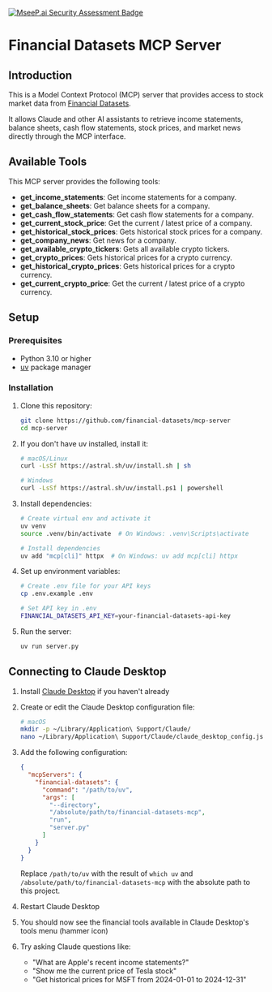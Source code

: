 [![MseeP.ai Security Assessment Badge](https://mseep.net/pr/financial-datasets-mcp-server-badge.png)](https://mseep.ai/app/financial-datasets-mcp-server)

# Financial Datasets MCP Server

## Introduction

This is a Model Context Protocol (MCP) server that provides access to stock market data from [Financial Datasets](https://www.financialdatasets.ai/). 

It allows Claude and other AI assistants to retrieve income statements, balance sheets, cash flow statements, stock prices, and market news directly through the MCP interface.

## Available Tools

This MCP server provides the following tools:
- **get_income_statements**: Get income statements for a company.
- **get_balance_sheets**: Get balance sheets for a company.
- **get_cash_flow_statements**: Get cash flow statements for a company.
- **get_current_stock_price**: Get the current / latest price of a company.
- **get_historical_stock_prices**: Gets historical stock prices for a company.
- **get_company_news**: Get news for a company.
- **get_available_crypto_tickers**: Gets all available crypto tickers.
- **get_crypto_prices**: Gets historical prices for a crypto currency.
- **get_historical_crypto_prices**: Gets historical prices for a crypto currency.
- **get_current_crypto_price**: Get the current / latest price of a crypto currency.

## Setup

### Prerequisites

- Python 3.10 or higher
- [uv](https://github.com/astral-sh/uv) package manager

### Installation

1. Clone this repository:
   ```bash
   git clone https://github.com/financial-datasets/mcp-server
   cd mcp-server
   ```

2. If you don't have uv installed, install it:
   ```bash
   # macOS/Linux
   curl -LsSf https://astral.sh/uv/install.sh | sh
   
   # Windows
   curl -LsSf https://astral.sh/uv/install.ps1 | powershell
   ```

3. Install dependencies:
   ```bash
   # Create virtual env and activate it
   uv venv
   source .venv/bin/activate  # On Windows: .venv\Scripts\activate
   
   # Install dependencies
   uv add "mcp[cli]" httpx  # On Windows: uv add mcp[cli] httpx

   ```

4. Set up environment variables:
   ```bash
   # Create .env file for your API keys
   cp .env.example .env

   # Set API key in .env
   FINANCIAL_DATASETS_API_KEY=your-financial-datasets-api-key
   ```

5. Run the server:
   ```bash
   uv run server.py
   ```

## Connecting to Claude Desktop

1. Install [Claude Desktop](https://claude.ai/desktop) if you haven't already

2. Create or edit the Claude Desktop configuration file:
   ```bash
   # macOS
   mkdir -p ~/Library/Application\ Support/Claude/
   nano ~/Library/Application\ Support/Claude/claude_desktop_config.json
   ```

3. Add the following configuration:
   ```json
   {
     "mcpServers": {
       "financial-datasets": {
         "command": "/path/to/uv",
         "args": [
           "--directory",
           "/absolute/path/to/financial-datasets-mcp",
           "run",
           "server.py"
         ]
       }
     }
   }
   ```
   
   Replace `/path/to/uv` with the result of `which uv` and `/absolute/path/to/financial-datasets-mcp` with the absolute path to this project.

4. Restart Claude Desktop

5. You should now see the financial tools available in Claude Desktop's tools menu (hammer icon)

6. Try asking Claude questions like:
   - "What are Apple's recent income statements?"
   - "Show me the current price of Tesla stock"
   - "Get historical prices for MSFT from 2024-01-01 to 2024-12-31"
